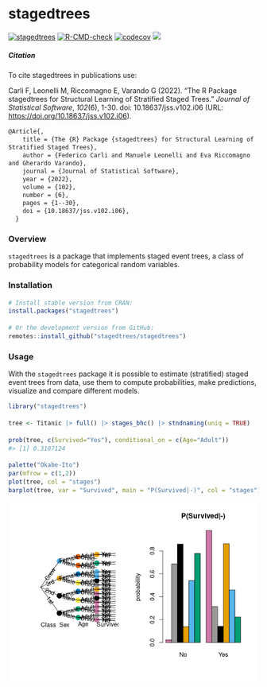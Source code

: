 
<!-- README.md is generated from README.Rmd. Please edit that file -->

# stagedtrees

[![stagedtrees](https://www.r-pkg.org/badges/version/stagedtrees)](https://cran.r-project.org/package=stagedtrees)
[![R-CMD-check](https://github.com/stagedtrees/stagedtrees/workflows/R-CMD-check/badge.svg)](https://github.com/stagedtrees/stagedtrees/actions)
[![codecov](https://codecov.io/github/stagedtrees/stagedtrees/branch/main/graph/badge.svg?token=K76ZINC3IT)](https://codecov.io/github/stagedtrees/stagedtrees)
[![](https://cranlogs.r-pkg.org/badges/stagedtrees)](https://cran.r-project.org/package=stagedtrees)

##### Citation

To cite stagedtrees in publications use:

Carli F, Leonelli M, Riccomagno E, Varando G (2022). “The R Package
stagedtrees for Structural Learning of Stratified Staged Trees.”
*Journal of Statistical Software*, *102*(6), 1-30. doi:
10.18637/jss.v102.i06 (URL: <https://doi.org/10.18637/jss.v102.i06>).

    @Article{,
        title = {The {R} Package {stagedtrees} for Structural Learning of Stratified Staged Trees},
        author = {Federico Carli and Manuele Leonelli and Eva Riccomagno and Gherardo Varando},
        journal = {Journal of Statistical Software},
        year = {2022},
        volume = {102},
        number = {6},
        pages = {1--30},
        doi = {10.18637/jss.v102.i06},
      }

### Overview

`stagedtrees` is a package that implements staged event trees, a class
of probability models for categorical random variables.

### Installation

``` r
# Install stable version from CRAN:
install.packages("stagedtrees")

# Or the development version from GitHub:
remotes::install_github("stagedtrees/stagedtrees")
```

### Usage

With the `stagedtrees` package it is possible to estimate (stratified)
staged event trees from data, use them to compute probabilities, make
predictions, visualize and compare different models.

``` r
library("stagedtrees")

tree <- Titanic |> full() |> stages_bhc() |> stndnaming(uniq = TRUE)

prob(tree, c(Survived="Yes"), conditional_on = c(Age="Adult"))
#> [1] 0.3107124

palette("Okabe-Ito")
par(mfrow = c(1,2))
plot(tree, col = "stages")
barplot(tree, var = "Survived", main = "P(Survived|-)", col = "stages")
```

![](man/figures/README-unnamed-chunk-3-1.png)<!-- -->
